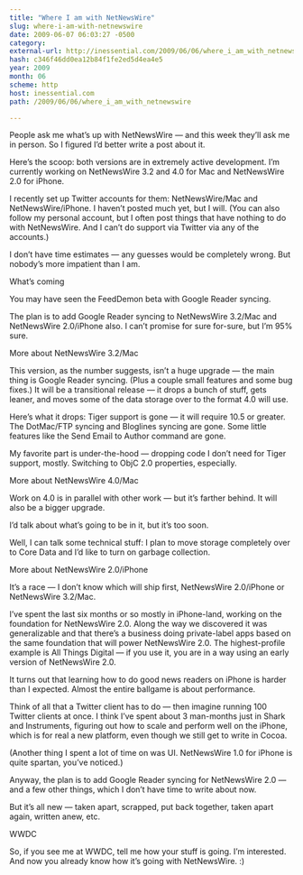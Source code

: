 ```yaml
---
title: "Where I am with NetNewsWire"
slug: where-i-am-with-netnewswire
date: 2009-06-07 06:03:27 -0500
category: 
external-url: http://inessential.com/2009/06/06/where_i_am_with_netnewswire
hash: c346f46dd0ea12b84f1fe2ed5d4ea4e5
year: 2009
month: 06
scheme: http
host: inessential.com
path: /2009/06/06/where_i_am_with_netnewswire

---
```


People ask me what’s up with NetNewsWire — and this week they’ll ask me in person. So I figured I’d better write a post about it.


Here’s the scoop: both versions are in extremely active development. I’m currently working on NetNewsWire 3.2 and 4.0 for Mac and NetNewsWire 2.0 for iPhone.


I recently set up Twitter accounts for them: NetNewsWire/Mac and NetNewsWire/iPhone. I haven’t posted much yet, but I will. (You can also follow my personal account, but I often post things that have nothing to do with NetNewsWire. And I can’t do support via Twitter via any of the accounts.)


I don’t have time estimates — any guesses would be completely wrong. But nobody’s more impatient than I am.


What’s coming

You may have seen the FeedDemon beta with Google Reader syncing.


The plan is to add Google Reader syncing to NetNewsWire 3.2/Mac and NetNewsWire 2.0/iPhone also. I can’t promise for sure for-sure, but I’m 95% sure.


More about NetNewsWire 3.2/Mac

This version, as the number suggests, isn’t a huge upgrade — the main thing is Google Reader syncing. (Plus a couple small features and some bug fixes.) It will be a transitional release — it drops a bunch of stuff, gets leaner, and moves some of the data storage over to the format 4.0 will use.


Here’s what it drops: Tiger support is gone — it will require 10.5 or greater. The DotMac/FTP syncing and Bloglines syncing are gone. Some little features like the Send Email to Author command are gone.


My favorite part is under-the-hood — dropping code I don’t need for Tiger support, mostly. Switching to ObjC 2.0 properties, especially.


More about NetNewsWire 4.0/Mac

Work on 4.0 is in parallel with other work — but it’s farther behind. It will also be a bigger upgrade.


I’d talk about what’s going to be in it, but it’s too soon.


Well, I can talk some technical stuff: I plan to move storage completely over to Core Data and I’d like to turn on garbage collection.


More about NetNewsWire 2.0/iPhone

It’s a race — I don’t know which will ship first, NetNewsWire 2.0/iPhone or NetNewsWire 3.2/Mac.


I’ve spent the last six months or so mostly in iPhone-land, working on the foundation for NetNewsWire 2.0. Along the way we discovered it was generalizable and that there’s a business doing private-label apps based on the same foundation that will power NetNewsWire 2.0. The highest-profile example is All Things Digital — if you use it, you are in a way using an early version of NetNewsWire 2.0.


It turns out that learning how to do good news readers on iPhone is harder than I expected. Almost the entire ballgame is about performance.


Think of all that a Twitter client has to do — then imagine running 100 Twitter clients at once. I think I’ve spent about 3 man-months just in Shark and Instruments, figuring out how to scale and perform well on the iPhone, which is for real a new platform, even though we still get to write in Cocoa.


(Another thing I spent a lot of time on was UI. NetNewsWire 1.0 for iPhone is quite spartan, you’ve noticed.)


Anyway, the plan is to add Google Reader syncing for NetNewsWire 2.0 — and a few other things, which I don’t have time to write about now.


But it’s all new — taken apart, scrapped, put back together, taken apart again, written anew, etc.


WWDC

So, if you see me at WWDC, tell me how your stuff is going. I’m interested. And now you already know how it’s going with NetNewsWire. :)

